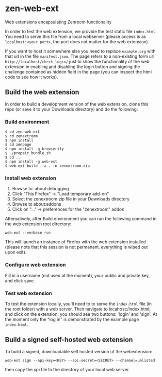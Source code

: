 # zen-web-ext
Web extensions encapsulating Zenroom functionality

In order to test the web extension, we provide the test static file `index.html`. You need to serve this file from a local webserver (please access is as `localhost:<your port>`, the port does not matter for the web extension).

If you want to host it somewhere else you need to replace `example.org` with that url in the file `manifest.json`.
The page refers to a non-existing form url `http://localhost/check_login/` just to show the functionality of the web extension in enabling and disabling the login button and signing the challenge contained as hidden field in the page (you can inspect the html code to see how it works).

## Build the web extension

In order to build a development version of the web extension, clone this repo (or save it to your Downloads directory) and do the following:

### Build environment

```
$ cd zen-web-ext
$ cd zenextroom
$ npm install
$ cd zenpage
$ npm install -g browserify
$ ./prepair_bundle.sh
$ cd ..
$ npm install -g web-ext 
$ web-ext build --a . -n zenextroom.zip 
```
### Install web extension

1. Browse to: about:debugging
2. Click "This Firefox" -> "Load temporary add-on"
3. Select the zenextroom.zip file in your Downloads directory
4. Browse to about:addons
5. Click on "..." -> preferences for the "zenextroom" addon

Alternatively, after Build environment you can run the following command in the web extension root directory:
```
web-ext --verbose run
```
This will launch an instance of Firefox with the web extension installed (please note that this session is not permanent, everything is wiped out upon exit).

### Configure web extension
Fill in a username (not used at the moment), your public and private key, and click save.

### Test web extension
To test the extension locally, you'll need to to serve the `index.html` file (in the root folder) with a web server. 
Then navigate to locahost:<your port>/index.html, and click on the extension; you should see two buttons: 'login' and 'sign'. 
At the moment only the "log in" is demonstrated by the example page `index.html`.

## Build a signed self-hosted web extension
To build a signed, downloadable self hosted version of the webextension:

`web-ext sign --api-key=<KEY> --api-secret=<SECRET> --channel=unlisted`

then copy the xpi file to the directory of your local web server.

